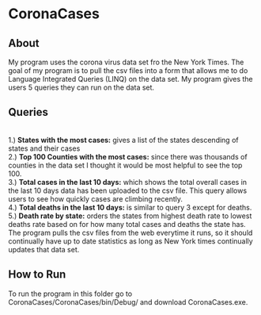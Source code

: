 # CoronaCases #
## About ##
My program uses the corona virus data set fro the New York Times. The goal of my program is to pull the csv files into a form that allows me to do Language Integrated Queries (LINQ) on the data set. My program gives the users 5 queries they can run on the data set.
## Queries ##
<br>1.) **States with the most cases:** gives a list of the states descending of states and their cases <br> 
2.) **Top 100 Counties with the most cases:** since there was thousands of counties in the data set I thought it would be most helpful to see the top 100.<br> 
3.) **Total cases in the last 10 days:** which shows the total overall cases in the last 10 days data has been uploaded to the csv file. This query allows users to see how quickly cases are climbing recently. <br>
4.) **Total deaths in the last 10 days:** is similar to query 3 except for deaths. <br>
5.) **Death rate by state:** orders the states from highest death rate to lowest deaths rate based on for how many total cases and deaths the state has. <br>
The program pulls the csv files from the web everytime it runs, so it should continually have up to date statistics as long as New York times continually updates that data set.
## How to Run ##
To run the program in this folder go to CoronaCases/CoronaCases/bin/Debug/ and download CoronaCases.exe.


